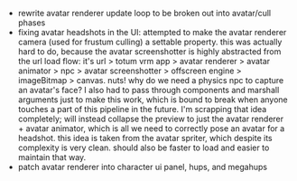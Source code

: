 - rewrite avatar renderer update loop to be broken out into avatar/cull phases
- fixing avatar headshots in the UI: attempted to make the avatar renderer camera (used for frustum culling) a settable property. this was actually hard to do, because the avatar screenshotter is highly abstracted from the url load flow: it's url > totum vrm app > avatar renderer > avatar animator > npc > avatar screenshotter > offscreen engine > imageBitmap > canvas. nuts! why do we need a physics npc to capture an avatar's face? I also had to pass through components and marshall arguments just to make this work, which is bound to break when anyone touches a part of this pipeline in the future. I'm scrapping that idea completely; will instead collapse the preview to just the avatar renderer + avatar animator, which is all we need to correctly pose an avatar for a headshot. this idea is taken from the avatar spriter, which despite its complexity is very clean. should also be faster to load and easier to maintain that way.
- patch avatar renderer into character ui panel, hups, and megahups
